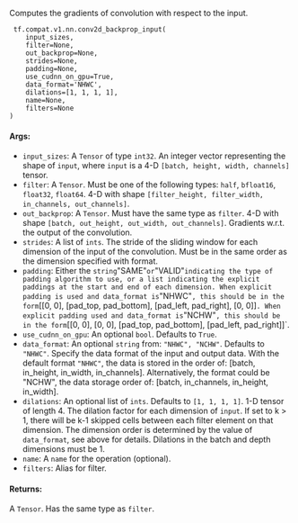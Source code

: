 Computes the gradients of convolution with respect to the input.

```
 tf.compat.v1.nn.conv2d_backprop_input(
    input_sizes,
    filter=None,
    out_backprop=None,
    strides=None,
    padding=None,
    use_cudnn_on_gpu=True,
    data_format='NHWC',
    dilations=[1, 1, 1, 1],
    name=None,
    filters=None
)
```
#### Args:
- `input_sizes`: A `Tensor` of type `int32`. An integer vector representing the shape of `input`, where `input` is a 4-D `[batch, height, width, channels]` tensor.
- `filter`: A `Tensor`. Must be one of the following types: `half`, `bfloat16`, `float32`, `float64`. 4-D with shape `[filter_height, filter_width, in_channels, out_channels]`.
- `out_backprop`: A `Tensor`. Must have the same type as `filter`. 4-D with shape `[batch, out_height, out_width, out_channels]`. Gradients w.r.t. the output of the convolution.
- `strides`: A list of `ints`. The stride of the sliding window for each dimension of the input of the convolution. Must be in the same order as the dimension specified with format.
- `padding`: Either the `string`"SAME"`or`"VALID"`indicating the type of padding algorithm to use, or a list indicating the explicit paddings at the start and end of each dimension. When explicit padding is used and data_format is`"NHWC"`, this should be in the form`[[0, 0], [pad_top, pad_bottom], [pad_left, pad_right], [0, 0]]`. When explicit padding used and data_format is`"NCHW"`, this should be in the form`[[0, 0], [0, 0], [pad_top, pad_bottom], [pad_left, pad_right]]`.
- `use_cudnn_on_gpu`: An optional `bool`. Defaults to `True`.
- `data_format`: An optional `string` from: `"NHWC", "NCHW"`. Defaults to `"NHWC"`. Specify the data format of the input and output data. With the default format `"NHWC"`, the data is stored in the order of: [batch, in_height, in_width, in_channels]. Alternatively, the format could be "NCHW", the data storage order of: [batch, in_channels, in_height, in_width].
- `dilations`: An optional list of `ints`. Defaults to `[1, 1, 1, 1]`. 1-D tensor of length 4. The dilation factor for each dimension of `input`. If set to k > 1, there will be k-1 skipped cells between each filter element on that dimension. The dimension order is determined by the value of `data_format`, see above for details. Dilations in the batch and depth dimensions must be 1.
- `name`: A `name` for the operation (optional).
- `filters`: Alias for filter.
#### Returns:
A `Tensor`. Has the same type as `filter`.
